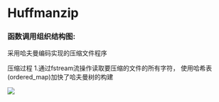 # Huffmanzip

### 函数调用组织结构图:

    
    
采用哈夫曼编码实现的压缩文件程序

压缩过程
1.通过fstream流操作读取要压缩的文件的所有字符，
使用哈希表(ordered_map)加快了哈夫曼树的构建

![](../Image/盛趣游戏.png)
